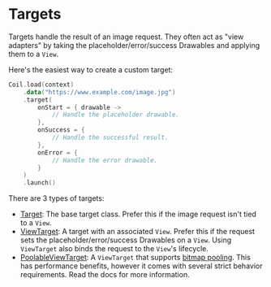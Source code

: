 # Targets

Targets handle the result of an image request. They often act as "view adapters" by taking the placeholder/error/success Drawables and applying them to a `View`.

Here's the easiest way to create a custom target:

```kotlin
Coil.load(context)
    .data("https://www.example.com/image.jpg")
    .target(
        onStart = { drawable ->
            // Handle the placeholder drawable.
        },
        onSuccess = {
            // Handle the successful result.
        },
        onError = {
            // Handle the error drawable.
        }
    )
    .launch()
```

There are 3 types of targets:

* [Target](../api/coil-base/coil.target/-target/): The base target class. Prefer this if the image request isn't tied to a `View`.
* [ViewTarget](../api/coil-base/coil.target/-view-target/): A target with an associated `View`. Prefer this if the request sets the placeholder/error/success Drawables on a `View`. Using `ViewTarget` also binds the request to the `View`'s lifecycle.
* [PoolableViewTarget](../api/coil-base/coil.target/-poolable-view-target/): A `ViewTarget` that supports [bitmap pooling](../getting_started/#bitmap-pooling). This has performance benefits, however it comes with several strict behavior requirements. Read the docs for more information.
